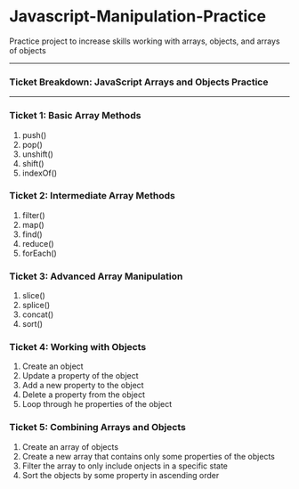 # Javascript-Manipulation-Practice
Practice project to increase skills working with arrays, objects, and arrays of objects

---

### **Ticket Breakdown: JavaScript Arrays and Objects Practice**

---

### **Ticket 1: Basic Array Methods**
1. push()
2. pop()
3. unshift()
4. shift()
5. indexOf()

### **Ticket 2: Intermediate Array Methods**
1. filter()
2. map()
3. find()
4. reduce()
5. forEach()

### **Ticket 3: Advanced Array Manipulation**
1. slice()
2. splice()
3. concat()
4. sort()
   
### **Ticket 4: Working with Objects**
1. Create an object
2. Update a property of the object
3. Add a new property to the object
4. Delete a property from the object
5. Loop through he properties of the object

### **Ticket 5: Combining Arrays and Objects**
1. Create an array of objects
2. Create a new array that contains only some properties of the objects
3. Filter the array to only include onjects in a specific state
4. Sort the objects by some property in ascending order
   

